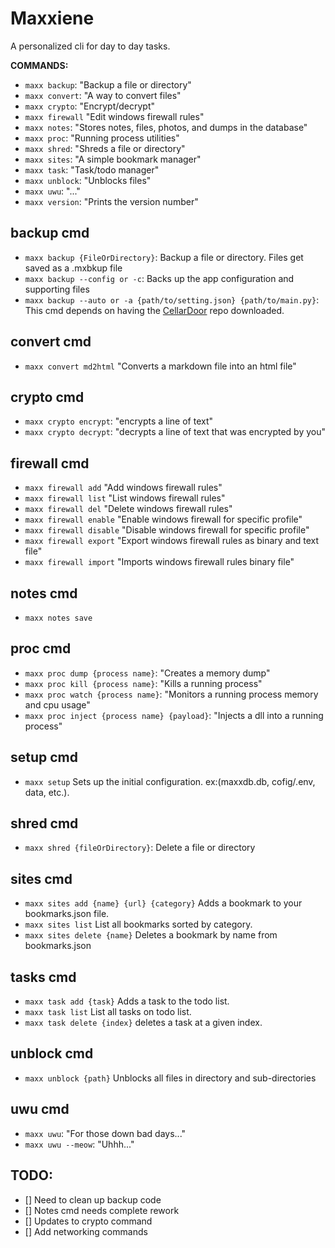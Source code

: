 # Maxxiene

A personalized cli for day to day tasks.

**COMMANDS:**
- `maxx backup`: "Backup a file or directory"
- `maxx convert`: "A way to convert files"
- `maxx crypto`: "Encrypt/decrypt"
- `maxx firewall` "Edit windows firewall rules"
- `maxx notes`: "Stores notes, files, photos, and dumps in the database"
- `maxx proc`: "Running process utilities"
- `maxx shred`: "Shreds a file or directory"
- `maxx sites`: "A simple bookmark manager"
- `maxx task`: "Task/todo manager"
- `maxx unblock`: "Unblocks files"
- `maxx uwu`: "..."
- `maxx version`: "Prints the version number"


## backup cmd
- `maxx backup {FileOrDirectory}`: Backup a file or directory. Files get saved as a .mxbkup file
- `maxx backup --config or -c`: Backs up the app configuration and supporting files
- `maxx backup --auto or -a {path/to/setting.json} {path/to/main.py}`: This cmd depends on having the [CellarDoor](https://github.com/JarrodBurns/CellarDoor) repo downloaded. 

## convert cmd
- `maxx convert md2html` "Converts a markdown file into an html file"

## crypto cmd
- `maxx crypto encrypt`: "encrypts a line of text"
- `maxx crypto decrypt`: "decrypts a line of text that was encrypted by you"

## firewall cmd
- `maxx firewall add` "Add windows firewall rules"
- `maxx firewall list` "List windows firewall rules"
- `maxx firewall del` "Delete windows firewall rules"
- `maxx firewall enable` "Enable windows firewall for specific profile"
- `maxx firewall disable` "Disable windows firewall for specific profile"
- `maxx firewall export` "Export windows firewall rules as binary and text file"
- `maxx firewall import` "Imports windows firewall rules binary file"

## notes cmd
- `maxx notes save`

## proc cmd
- `maxx proc dump {process name}`: "Creates a memory dump"
- `maxx proc kill {process name}`: "Kills a running process"
- `maxx proc watch {process name}`: "Monitors a running process memory and cpu usage"
- `maxx proc inject {process name} {payload}`: "Injects a dll into a running process"

## setup cmd
- `maxx setup` Sets up the initial configuration. ex:(maxxdb.db, cofig/.env, data, etc.).

## shred cmd
- `maxx shred {fileOrDirectory}`: Delete a file or directory

## sites cmd
- `maxx sites add {name} {url} {category}` Adds a bookmark to your bookmarks.json file.
- `maxx sites list` List all bookmarks sorted by category.
- `maxx sites delete {name}` Deletes a bookmark by name from bookmarks.json 

## tasks cmd
- `maxx task add {task}` Adds a task to the todo list.
- `maxx task list` List all tasks on todo list.
- `maxx task delete {index}` deletes a task at a given index.

## unblock cmd
- `maxx unblock {path}` Unblocks all files in directory and sub-directories

## uwu cmd
- `maxx uwu`: "For those down bad days..."
- `maxx uwu --meow`: "Uhhh..."


## TODO:
- [] Need to clean up backup code
- [] Notes cmd needs complete rework
- [] Updates to crypto command
- [] Add networking commands
